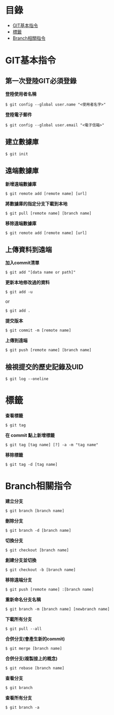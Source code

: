 # 目錄
* [GIT基本指令](#GIT基本指令)
* [標籤](#標籤)
* [Branch相關指令](#Branch相關指令)


# GIT基本指令

## 第一次登陸GIT必須登錄

**登陸使用者名稱**

`$ git config --global user.name "<使用者名字>"`

**登陸電子郵件**

`$ git config --global user.email "<電子信箱>"`


## 建立數據庫

`$ git init`


## 遠端數據庫

**新增遠端數據庫**

`$ git remote add [remote name] [url]`

**將數據庫的指定分支下載到本地**

`$ git pull [remote name] [branch name]`

**移除遠端數據庫**

`$ git remote add [remote name] [url]`


## 上傳資料到遠端

**加入commit清單**

`$ git add "[data name or path]"`

**更新本地修改過的資料**

`$ git add -u`

or 

`$ git add .`


**提交版本**

`$ git commit -m [remote name]`

**上傳到遠端**

`$ git push [remote name] [branch name]`

## 檢視提交的歷史記錄及UID

`$ git log --oneline`


# 標籤

**查看標籤**

`$ git tag`

**在 commit 點上新增標籤**

`$ git tag [tag name] [?] -a -m "tag name"`

**移除標籤**

`$ git tag -d [tag name]`


# Branch相關指令

**建立分支**

`$ git branch [branch name]`

**刪除分支**

`$ git branch -d [branch name]`

**切換分支**

`$ git checkout [branch name]`

**創建分支並切換**

`$ git checkout -b [branch name]`

**移除遠端分支**

`$ git push [remote name] :[branch name]`

**重新命名分支名稱**

`$ git branch -m [branch name] [newbranch name]`

**下載所有分支**

`$ git pull --all`

**合併分支(會產生新的commit)**

`$ git merge [branch name]`

**合併分支(複製接上的概念)**

`$ git rebase [branch name]`

**查看分支**

`$ git branch`

**查看所有分支**

`$ git branch -a`
